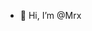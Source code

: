 - 👋 Hi, I’m @Mrx

<!---
Amuzz2025/Amuzz2025 is a ✨ special ✨ repository because its `README.md` (this file) appears on your GitHub profile.
You can click the Preview link to take a look at your changes.
--->
